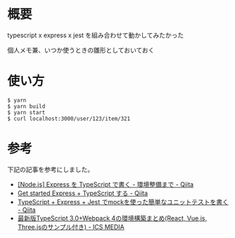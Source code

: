 # 概要

typescript x express x jest を組み合わせて動かしてみたかった

個人メモ兼、いつか使うときの雛形としておいておく

# 使い方
```
$ yarn
$ yarn build
$ yarn start
$ curl localhost:3000/user/123/item/321
```

# 参考
下記の記事を参考にしました。

* [[Node.js] Express を TypeScript で書く - 環境整備まで - Qiita](https://qiita.com/kuroneko8960/items/74347b6a58020f33b18d)
* [Get started Express + TypeScript する - Qiita](https://qiita.com/IgnorantCoder/items/c9b79dbab8c1a34b769f)
* [TypeScript + Express + Jest でmockを使った簡単なユニットテストを書く - Qiita](https://qiita.com/adibozu/items/d6c0fa1b69fdb43994a2)
* [最新版TypeScript 3.0+Webpack 4の環境構築まとめ(React, Vue.js, Three.jsのサンプル付き) - ICS MEDIA](https://ics.media/entry/16329)
